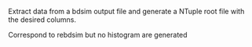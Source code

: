 Extract data from a bdsim output file and generate a NTuple
root file with the desired columns.

Correspond to rebdsim but no histogram are generated
